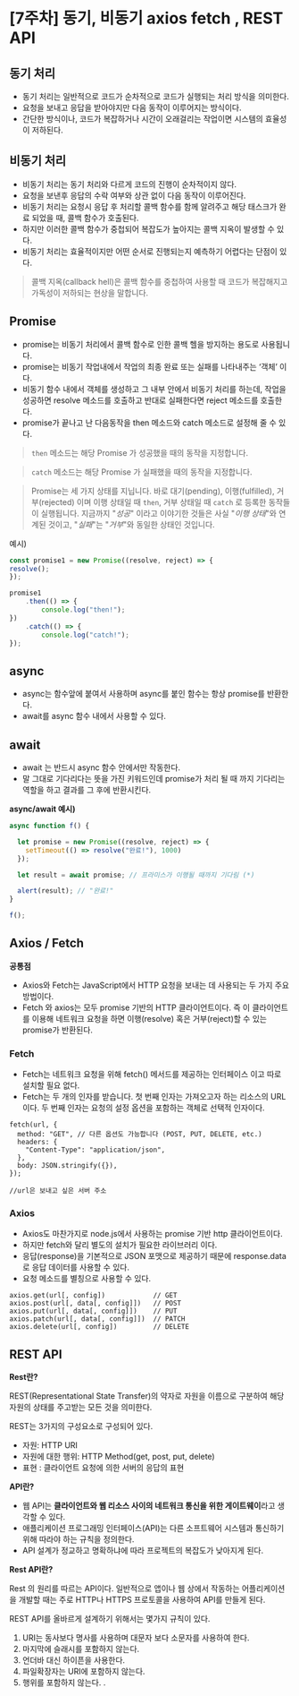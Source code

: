 # [7주차] 동기, 비동기  axios fetch , REST API

## 동기 처리

- 동기 처리는 일반적으로 코드가 순차적으로 코드가 실행되는 처리 방식을 의미한다.
- 요청을 보내고 응답을 받아야지만 다음 동작이 이루어지는 방식이다.
- 간단한 방식이나, 코드가 복잡하거나 시간이 오래걸리는 작업이면 시스템의 효율성이 저하된다.

## 비동기 처리

- 비동기 처리는 동기 처리와 다르게 코드의 진행이 순차적이지 않다.
- 요청을 보낸후 응답의 수락 여부와 상관 없이 다음 동작이 이루어진다.
- 비동기 처리는 요청시 응답 후 처리할 콜백 함수를 함께 알려주고 해당 태스크가 완료 되었을 때, 콜백 함수가 호출된다.
- 하지만 이러한 콜백 함수가 중첩되어 복잡도가 높아지는 콜백 지옥이 발생할 수 있다.
- 비동기 처리는 효율적이지만 어떤 순서로 진행되는지 예측하기 어렵다는 단점이 있다.

> 콜백 지옥(callback hell)은 콜백 함수를 중첩하여 사용할 때 코드가 복잡해지고 가독성이 저하되는 현상을 말합니다.
> 

## Promise

- promise는 비동기 처리에서 콜백 함수로 인한 콜백 헬을 방지하는 용도로 사용됩니다.
- promise는 비동기 작업내에서 작업의 최종 완료 또는 실패를 나타내주는 ‘객체’ 이다.
- 비동기 함수 내에서 객체를 생성하고 그 내부 안에서 비동기 처리를 하는데, 작업을 성공하면 resolve 메소드를 호출하고 반대로 실패한다면 reject 메소드를 호출한다.
- promise가 끝나고 난 다음동작을 then 메소드와 catch 메소드로 설정해 줄 수 있다.

> `then` 메소드는 해당 Promise 가 성공했을 때의 동작을 지정합니다.
> 

> `catch` 메소드는 해당 Promise 가 실패했을 때의 동작을 지정합니다.
> 

> Promise는 세 가지 상태를 지닙니다. 바로 대기(pending), 이행(fulfilled), 거부(rejected) 이며 이행 상태일 때 `then`, 거부 상태일 때 `catch` 로 등록한 동작들이 실행됩니다. 지금까지 "*성공*" 이라고 이야기한 것들은 사실 "*이행 상태*"와 연계된 것이고, "*실패*"는 "*거부*"와 동일한 상태인 것입니다.
> 

예시)

```jsx
const promise1 = new Promise((resolve, reject) => {
resolve();
});

promise1
	.then(() => {
		console.log("then!");
})
	.catch(() => {
		console.log("catch!");
});
```

## async

- async는 함수앞에 붙여서 사용하며 async를 붙인 함수는 항상 promise를 반환한다.
- await를 async 함수 내에서 사용할 수 있다.

## await

- await 는 반드시 async 함수 안에서만 작동한다.
- 말 그대로 기다리다는 뜻을 가진 키워드인데 promise가 처리 될 때 까지 기다리는 역할을 하고 결과를 그 후에 반환시킨다.

**async/await 예시)**

```jsx
async function f() {

  let promise = new Promise((resolve, reject) => {
    setTimeout(() => resolve("완료!"), 1000)
  });

  let result = await promise; // 프라미스가 이행될 때까지 기다림 (*)

  alert(result); // "완료!"
}

f();
```

## Axios / Fetch

 **공통점**

- Axios와 Fetch는 JavaScript에서 HTTP 요청을 보내는 데 사용되는 두 가지 주요 방법이다.
- Fetch 와 axios는 모두 promise 기반의 HTTP 클라이언트이다. 즉 이 클라이언트를 이용해 네트워크 요청을 하면 이행(resolve) 혹은 거부(reject)할 수 있는 promise가 반환된다.

### Fetch

- Fetch는 네트워크 요청을 위해 fetch() 메서드를 제공하는 인터페이스 이고 따로 설치할 필요 없다.
- Fetch는 두 개의 인자를 받습니다. 첫 번째 인자는 가져오고자 하는 리소스의 URL이다. 두 번째 인자는 요청의 설정 옵션을 포함하는 객체로 선택적 인자이다.

```
fetch(url, {
  method: "GET", // 다른 옵션도 가능합니다 (POST, PUT, DELETE, etc.)
  headers: {
    "Content-Type": "application/json",
  },
  body: JSON.stringify({}),
});

//url은 보내고 싶은 서버 주소
```

### Axios

- Axios도 마찬가지로 node.js에서 사용하는 promise 기반 http 클라이언트이다.
- 하지만 fetch와 달리 별도의 설치가 필요한 라이브러리 이다.
- 응답(response)을 기본적으로 JSON 포맷으로 제공하기 때문에 response.data로 응답 데이터를 사용할 수 있다.
- 요청 메소드를 별칭으로 사용할 수 있다.

```
axios.get(url[, config])            // GET
axios.post(url[, data[, config]])   // POST
axios.put(url[, data[, config]])    // PUT
axios.patch(url[, data[, config]])  // PATCH
axios.delete(url[, config])         // DELETE
```

## REST API

**Rest란?** 

REST(Representational State Transfer)의 약자로 자원을 이름으로 구분하여 해당 자원의 상태를 주고받는 모든 것을 의미한다.

REST는 3가지의 구성요소로 구성되어 있다.

- 자원: HTTP URI
- 자원에 대한 행위: HTTP Method(get, post, put, delete)
- 표현 : 클라이언트 요청에 의한 서버의 응답의 표현

**API란?**

- 웹 API는 **클라이언트와 웹 리소스 사이의 네트워크 통신을 위한 게이트웨이**라고 생각할 수 있다.
- 애플리케이션 프로그래밍 인터페이스(API)는 다른 소프트웨어 시스템과 통신하기 위해 따라야 하는 규칙을 정의한다.
- API 설계가 정교하고 명확하냐에 따라 프로젝트의 복잡도가 낮아지게 된다.

**Rest API란?**

 Rest 의 원리를 따르는 API이다. 일반적으로 앱이나 웹 상에서 작동하는 어플리케이션을 개발할 때는 주로 HTTP나 HTTPS 프로토콜을 사용하여 API를 만들게 된다.

REST API를 올바르게 설계하기 위해서는 몇가지 규칙이 있다.

1. URI는 동사보다 명사를 사용하며 대문자 보다 소문자를 사용하여 한다.
2. 마지막에 슬래시를 포함하지 않는다.
3. 언더바 대신 하이픈을 사용한다.
4. 파일확장자는 URI에 포함하지 않는다.
5. 행위를 포함하지 않는다.
.